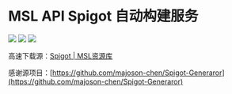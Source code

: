 # MSL API Spigot 自动构建服务
![](https://shields.io/github/license/MSLTeam/Build-Spigot)
![](https://shields.io/badge/Latest-1.21.5-blue)
![](https://shields.io/github/downloads/MSLTeam/Build-Spigot/total)

高速下载源：[Spigot | MSL资源库](https://files.mslmc.cn/Server-Cores/Spigot)

感谢源项目：[https://github.com/majoson-chen/Spigot-Generaror](https://github.com/majoson-chen/Spigot-Generaror)
